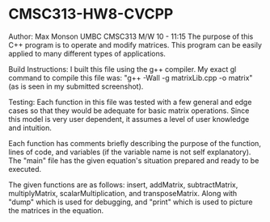 # CMSC313-HW8-CVCPP

Author: Max Monson   UMBC CMSC313 M/W 10 - 11:15
The purpose of this C++ program is to operate and modify matrices.
This program can be easily applied to many different types of applications.

Build Instructions:
I built this file using the g++ compiler. 
My exact gl command to compile this file was: "g++ -Wall -g matrixLib.cpp -o matrix" (as is seen in my submitted screenshot).

Testing:
Each function in this file was tested with a few general and edge cases so that they would be adequate for basic matrix operations.
Since this model is very user dependent, it assumes a level of user knowledge and intuition.

Each function has comments briefly describing the purpose of the function, lines of code, and variables (if the variable name is not self explanatory).
The "main" file has the given equation's situation prepared and ready to be executed.

The given functions are as follows:
insert, addMatrix, subtractMatrix, multiplyMatrix, scalarMultiplication, and transposeMatrix. 
Along with "dump" which is used for debugging, and "print" which is used to picture the matrices in the equation.
